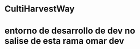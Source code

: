 # CultiHarvestWay



<!-- listado: kamtario (correcto1) -->  
<!-- listado: omar (correcto1) -->  
<!-- listado: Emanuel (correcto1-2) -->  
# entorno de desarrollo de  dev no salise de esta rama omar dev